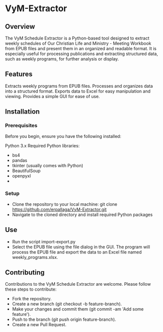 # VyM-Extractor
## Overview
The VyM Schedule Extractor is a Python-based tool designed to extract weekly schedules of Our Christian Life and Ministry​ - Meeting Workbook from EPUB files and present them in an organized and readable format. It is especially useful for processing publications and extracting structured data, such as weekly programs, for further analysis or display.

## Features
Extracts weekly programs from EPUB files.
Processes and organizes data into a structured format.
Exports data to Excel for easy manipulation and viewing.
Provides a simple GUI for ease of use.

## Installation
### Prerequisites
Before you begin, ensure you have the following installed:

Python 3.x
Required Python libraries: 
- bs4
- pandas
- tkinter (usually comes with Python)
- BeautifulSoup
- openpyxl
- 
### Setup
- Clone the repository to your local machine: git clone https://github.com/erpallaga/VyM-Extractor.git
- Navigate to the cloned directory and install required Python packages

## Use
- Run the script import-export.py
- Select the EPUB file using the file dialog in the GUI. The program will process the EPUB file and export the data to an Excel file named weekly_programs.xlsx.

## Contributing
Contributions to the VyM Schedule Extractor are welcome. Please follow these steps to contribute:
- Fork the repository.
- Create a new branch (git checkout -b feature-branch).
- Make your changes and commit them (git commit -am 'Add some feature').
- Push to the branch (git push origin feature-branch).
- Create a new Pull Request.
